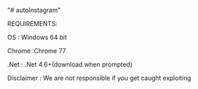 "# autoInstagram" 

REQUIREMENTS:

  OS     : Windows 64 bit
  
  Chrome :Chrome 77
  
  .Net   : .Net 4.6+(download when prompted)

Disclaimer :
  We are not responsible if you get caught exploiting 
